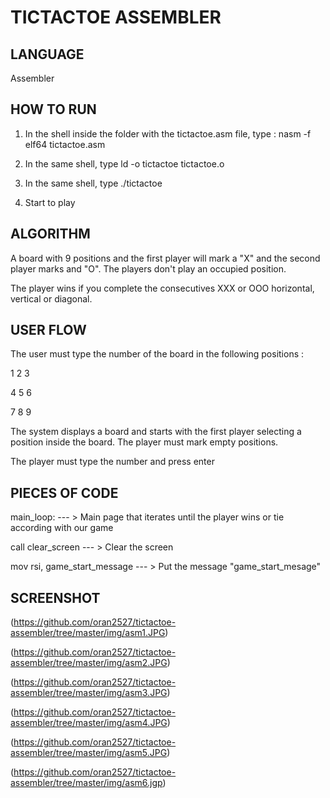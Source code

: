 # TICTACTOE ASSEMBLER

## LANGUAGE

Assembler

## HOW TO RUN 

1. In the shell inside the folder with the tictactoe.asm file, type : nasm -f elf64 tictactoe.asm

2. In the same shell, type ld -o tictactoe tictactoe.o

3. In the same shell, type ./tictactoe

4. Start to play

## ALGORITHM

A board with 9 positions and the first player will mark a "X" and the second player marks and "O". The players don't play an occupied position. 

The player wins if you complete the consecutives XXX or OOO horizontal, vertical or diagonal.

## USER FLOW

The user must type the number of the board in the following positions :

1 2 3

4 5 6

7 8 9

The system displays a board and starts with the first player selecting a position inside the board. The player must mark empty positions.

The player must type the number and press enter

## PIECES OF CODE

main_loop: --- > Main page that iterates until the player wins or tie according with our game

call clear_screen --- > Clear the screen
        
mov rsi, game_start_message --- > Put the message "game_start_mesage"

## SCREENSHOT

(https://github.com/oran2527/tictactoe-assembler/tree/master/img/asm1.JPG)

(https://github.com/oran2527/tictactoe-assembler/tree/master/img/asm2.JPG)

(https://github.com/oran2527/tictactoe-assembler/tree/master/img/asm3.JPG)

(https://github.com/oran2527/tictactoe-assembler/tree/master/img/asm4.JPG)

(https://github.com/oran2527/tictactoe-assembler/tree/master/img/asm5.JPG)

(https://github.com/oran2527/tictactoe-assembler/tree/master/img/asm6.jgp)
